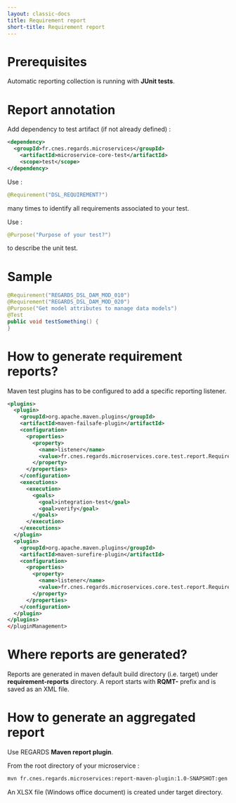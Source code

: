 ```yaml
---
layout: classic-docs
title: Requirement report
short-title: Requirement report
---
```


# Prerequisites

Automatic reporting collection is running with **JUnit tests**.

# Report annotation

Add dependency to test artifact (if not already defined) :

```xml
<dependency>
  <groupId>fr.cnes.regards.microservices</groupId>
    <artifactId>microservice-core-test</artifactId>
    <scope>test</scope>
</dependency>
```

Use :

```java
@Requirement("DSL_REQUIREMENT?")
```

many times to identify all requirements associated to your test.

Use :

```java
@Purpose("Purpose of your test?")
```

to describe the unit test.

# Sample

```java
@Requirement("REGARDS_DSL_DAM_MOD_010")
@Requirement("REGARDS_DSL_DAM_MOD_020")
@Purpose("Get model attributes to manage data models")
@Test
public void testSomething() {
}
```

# How to generate requirement reports?

Maven test plugins has to be configured to add a specific reporting listener.

```xml
<plugins>
  <plugin>
    <groupId>org.apache.maven.plugins</groupId>
    <artifactId>maven-failsafe-plugin</artifactId>
    <configuration>
      <properties>
        <property>
          <name>listener</name>
          <value>fr.cnes.regards.microservices.core.test.report.RequirementMatrixReportListener</value>
        </property>
      </properties>
    </configuration>
    <executions>
      <execution>
        <goals>
          <goal>integration-test</goal>
          <goal>verify</goal>
        </goals>
      </execution>
    </executions>
  </plugin>
  <plugin>
    <groupId>org.apache.maven.plugins</groupId>
    <artifactId>maven-surefire-plugin</artifactId>
    <configuration>
      <properties>
        <property>
          <name>listener</name>
          <value>fr.cnes.regards.microservices.core.test.report.RequirementMatrixReportListener</value>
        </property>
      </properties>
    </configuration>
  </plugin>
</plugins>
</pluginManagement>
```

# Where reports are generated?

Reports are generated in maven default build directory (i.e. target) under **requirement-reports** directory. A report starts with **RQMT-** prefix and is saved as an XML file.

# How to generate an aggregated report

Use REGARDS **Maven report plugin**.

From the root directory of your microservice :

```bash
mvn fr.cnes.regards.microservices:report-maven-plugin:1.0-SNAPSHOT:gen --non-recursive
```

An XLSX file (Windows office document) is created under target directory.
